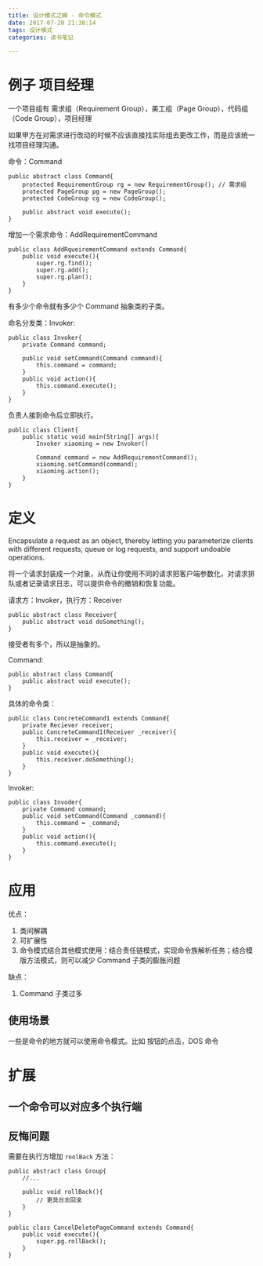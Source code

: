 ```yaml
---
title: 设计模式之蝉 - 命令模式
date: 2017-07-20 21:38:14
tags: 设计模式
categories: 读书笔记

---
```



# 例子 项目经理

一个项目组有 需求组（Requirement Group），美工组（Page Group），代码组（Code Group），项目经理

如果甲方在对需求进行改动的时候不应该直接找实际组去更改工作，而是应该统一找项目经理沟通。


命令：Command

```
public abstract class Command{
    protected RequirementGroup rg = new RequirementGroup(); // 需求组
    protected PageGroup pg = new PageGroup();
    protected CodeGroup cg = new CodeGroup();

    public abstract void execute();
}
```

增加一个需求命令：AddRequirementCommand

```
public class AddRqueirementCommand extends Command{
    public void execute(){
        super.rg.find();
        super.rg.add();
        super.rg.plan();
    }
}
```

有多少个命令就有多少个 Command 抽象类的子类。

命名分发类：Invoker:

```
public class Invoker{
    private Command command;

    public void setCommand(Command command){
        this.command = command;
    }
    public void action(){
        this.command.execute();
    }
}
```

负责人接到命令后立即执行。

```
public class Client{
    public static void main(String[] args){
        Invoker xiaoming = new Invoker()

        Command command = new AddRequirementCommand();
        xiaoming.setCommand(command);
        xiaoming.action();
    }
}
```


# 定义

Encapsulate a request as an object, thereby letting you parameterize clients with different requests, queue or log requests, and support undoable operations.

将一个请求封装成一个对象，从而让你使用不同的请求把客户端参数化，对请求排队或者记录请求日志，可以提供命令的撤销和恢复功能。

请求方：Invoker，执行方：Receiver

```
public abstract class Receiver{
    public abstract void doSomething();
}
```

接受者有多个，所以是抽象的。

Command:

```
public abstract class Command{
    public abstract void execute();
}
```

具体的命令类：

```
public class ConcreteCommand1 extends Command{
    private Reciever receiver;
    public ConcreteCommand1(Receiver _receiver){
        this.receiver = _receiver;
    }
    public void execute(){
        this.receiver.doSomething();
    }
}
```

Invoker:

```
public class Invoder{
    private Command command;
    public void setCommand(Command _command){
        this.command = _command;
    }
    public void action(){
        this.command.execute();
    }
}
```

# 应用

优点：

1. 类间解耦
2. 可扩展性
3. 命令模式结合其他模式使用：结合责任链模式，实现命令族解析任务；结合模版方法模式，则可以减少 Command 子类的膨胀问题

缺点：

1. Command 子类过多

## 使用场景

一些是命令的地方就可以使用命令模式。比如 按钮的点击，DOS 命令

# 扩展

## 一个命令可以对应多个执行端

## 反悔问题

需要在执行方增加 `roolBack` 方法：

```
public abstract class Group{
    //...

    public void rollBack(){
        // 更具日志回滚
    }
}

```

```
public class CancelDeletePageCommand extends Command{
    public void execute(){
        super.pg.rollBack();
    }
}
```

